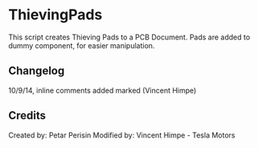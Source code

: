 # ThievingPads
This script creates Thieving Pads to a PCB Document. Pads are added to dummy component, for easier manipulation.


## Changelog
10/9/14, inline comments added marked (Vincent Himpe)


## Credits
Created by: Petar Perisin
Modified by: Vincent Himpe - Tesla Motors